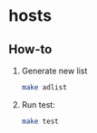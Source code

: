 # hosts

## How-to

1. Generate new list

    ```bash
    make adlist
    ```

2. Run test:

    ```bash
    make test
    ```
